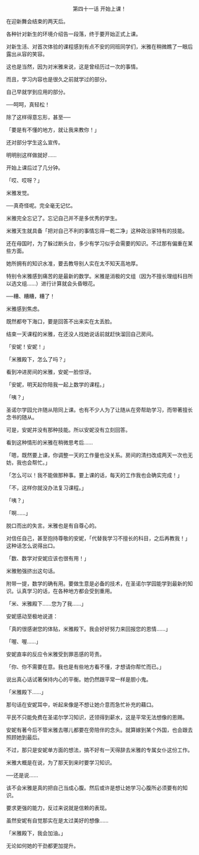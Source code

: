 <p align="center">第四十一话 开始上课！</p>

在迎新舞会结束的两天后。

各种针对新生的环境介绍告一段落，终于要开始正式上课。

对新生活、对首次体验的课程感到有点不安的同班同学们，米雅在稍微瞧了一眼后露出从容的笑容。

这也是当然，因为对米雅来说，这是曾经历过一次的事情。

而且，学习内容也是很久之前就学过的部分。

自己早就学到应用的部分。

──呵呵，真轻松！

除了这样得意忘形，甚至──

「要是有不懂的地方，就让我来教你！」

还对部分学生这么宣传。

明明别这样做就好……

开始上课后过了几分钟。

「哎、哎呀？」

米雅发觉。

──真奇怪呢。完全毫无记忆。

米雅完全忘记了。忘记自己并不是多优秀的学生。

米雅天生就具备「把对自己不利的事情忘得一乾二净」这种政治家特有的技能。

还在母国时，为了躲过断头台，多少有学习似乎会需要的知识。不过那有偏重在某些方面。

她所拥有的知识水准，要去教导别人实在太不知天高地厚。

特别令米雅感到痛苦的是最新的数学。米雅是消极的文组（因为不擅长理组科目所以选文组……）进行计算就会头昏眼花。

──糟、糟糟，糟了！

米雅感到焦虑。

既然都夸下海口，要是回答不出来实在太丢脸。

结束一天课程的米雅，在还没人找她说话前就赶快溜回自己房间。

「安妮！安妮！」

「米雅殿下，怎么了吗？」

看到冲进房间的米雅，安妮一脸惊讶。

「安妮，明天起你陪我一起上数学的课程。」

「咦？」

圣诺尔学园允许随从陪同上课。也有不少人为了让随从在旁帮助学习，而带著擅长念书的随从。

可是，安妮并没有那种技能。所以安妮没有立刻回答。

看到这种情形的米雅在稍微思考后……

「嗯，既然要上课，你调整一天的工作量也没关系。房间的清扫改成两天一次也无妨，我也会帮忙。」

「怎么可以！我不能做那种事。要上课的话，每天的工作我也会确实完成！」

「不，这样你就没办法复习课程。」

「咦？」

「啊……」

脱口而出的失言。米雅也是有自尊心的。

对信任自己，甚至抱持尊敬的安妮，「代替我学习不擅长的科目，之后再教我！」这种话怎么说得出口。

「数、数学对安妮应该也很有用！」

米雅勉强挤出这句话。

附带一提，数学的确有用。要做生意是必备的技术，在圣诺尔学园能学到最新的知识。认真学习的话，在各种地方都会受到重用。

「米、米雅殿下……您为了我……」

安妮感动至极地说道：

「真的很感谢您的体贴，米雅殿下。我会好好努力来回报您的恩情……」

「喔、喔……」

安妮直率的反应令米雅受到罪恶感的苛责。

「你、你不需要在意。我也是有些地方看不懂，才想请你帮忙而已。」

说出真心话试著保持内心的平衡。她仍然跟平常一样是胆小鬼。

「米雅殿下……」

那句话在安妮耳中，听起来像是不想让她介意而急忙补充的藉口。

平民不只能免费在圣诺尔学习知识，还领得到薪水，这是平常无法想像的恩赐。

安妮有著今后不管米雅去哪儿都要在旁陪伴的念头。就算嫁到某个外国，也会跟去照顾她到最后。

不过，那只是安妮单方面的想法，搞不好有一天得辞去米雅的专属女仆这份工作。

米雅大概是在说，为了那天到来时要学习知识。

──还是说……

该不会米雅是真的把自己当成心腹。然后或许是想让她学习心腹所必须要有的知识。

要求更强的能力，反过来说就是信赖的表现。

虽然安妮有自觉那实在是太过美好的想像……

「米雅殿下，我会加油。」

无论如何她的干劲都更加提升。

